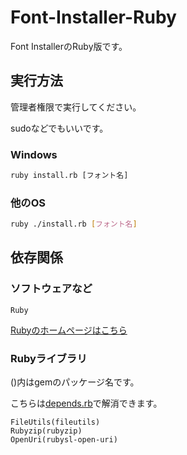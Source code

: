 # Font-Installer-Ruby
Font InstallerのRuby版です。

## 実行方法
管理者権限で実行してください。

sudoなどでもいいです。

### Windows
```cmd
ruby install.rb [フォント名]
```

### 他のOS
```sh
ruby ./install.rb [フォント名]
```

## 依存関係

### ソフトウェアなど
```
Ruby
```

[Rubyのホームページはこちら](https://www.ruby-lang.org/)

### Rubyライブラリ
()内はgemのパッケージ名です。

こちらは[depends.rb](./depends.rb)で解消できます。
```
FileUtils(fileutils)
Rubyzip(rubyzip)
OpenUri(rubysl-open-uri)
```
